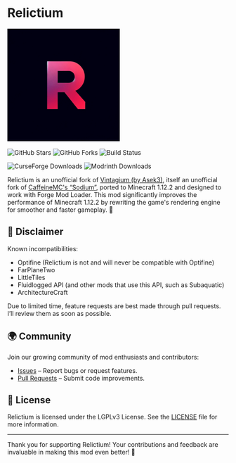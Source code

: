 # Relictium
<img src="https://raw.githubusercontent.com/TheMade4/Relictium/refs/heads/master/src/main/resources/assets/relictium/logo.png" width="256">

![GitHub Stars](https://img.shields.io/github/stars/TheMade4/Relictium?style=flat-square)
![GitHub Forks](https://img.shields.io/github/forks/TheMade4/Relictium?style=flat-square)
![Build Status](https://img.shields.io/github/actions/workflow/status/TheMade4/Relictium/build.yml?branch=master&style=flat-square)

![CurseForge Downloads](https://img.shields.io/curseforge/dt/1181652?logo=curseforge&label=CurseForge)
![Modrinth Downloads](https://img.shields.io/modrinth/dt/relictium?logo=modrinth&label=Modrinth)



Relictium is an unofficial fork of [Vintagium (by Asek3)](https://github.com/Asek3/sodium-1.12), itself an unofficial fork of [CaffeineMC's “Sodium”](https://github.com/CaffeineMC/sodium), ported to Minecraft 1.12.2 and designed to work with Forge Mod Loader. This mod significantly improves the performance of Minecraft 1.12.2 by rewriting the game's rendering engine for smoother and faster gameplay. 🚀

## 📢 Disclaimer
Known incompatibilities:
- Optifine (Relictium is not and will never be compatible with Optifine)
- FarPlaneTwo
- LittleTiles
- Fluidlogged API (and other mods that use this API, such as Subaquatic)
- ArchitectureCraft

Due to limited time, feature requests are best made through pull requests. I’ll review them as soon as possible.

## 🌍 Community
Join our growing community of mod enthusiasts and contributors:
- [Issues](https://github.com/TheMade4/Relictium/issues) – Report bugs or request features.
- [Pull Requests](https://github.com/TheMade4/Relictium/pulls) – Submit code improvements.

## 📜 License
Relictium is licensed under the LGPLv3 License. See the [LICENSE](LICENSE) file for more information.

---
Thank you for supporting Relictium! Your contributions and feedback are invaluable in making this mod even better! 💖
